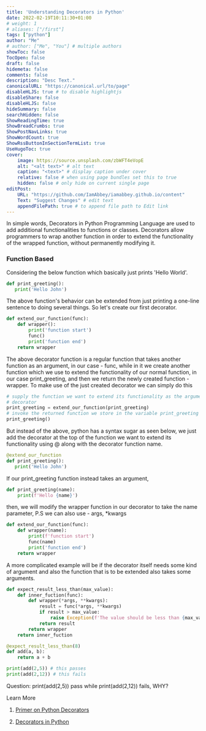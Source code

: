 ```yaml
---
title: 'Understanding Decorators in Python'
date: 2022-02-19T10:11:30+01:00
# weight: 1
# aliases: ["/first"]
tags: ["python"]
author: "Me"
# author: ["Me", "You"] # multiple authors
showToc: false
TocOpen: false
draft: false
hidemeta: false
comments: false
description: "Desc Text."
canonicalURL: "https://canonical.url/to/page"
disableHLJS: true # to disable highlightjs
disableShare: false
disableHLJS: false
hideSummary: false
searchHidden: false
ShowReadingTime: true
ShowBreadCrumbs: true
ShowPostNavLinks: true
ShowWordCount: true
ShowRssButtonInSectionTermList: true
UseHugoToc: true
cover:
    image: https://source.unsplash.com/zbWFT4eVopE
    alt: "<alt text>" # alt text
    caption: "<text>" # display caption under cover
    relative: false # when using page bundles set this to true
    hidden: false # only hide on current single page
editPost:
    URL: "https://github.com/IamAbbey/iamabbey.github.io/content"
    Text: "Suggest Changes" # edit text
    appendFilePath: true # to append file path to Edit link
---
```

In simple words, Decorators in Python Programming Language are used to add additional functionalities to functions or classes. Decorators allow programmers to wrap another function in order to extend the functionality of the wrapped function, without permanently modifying it.

### Function Based

Considering the below function which basically just prints 'Hello World'.

```python
def print_greeting():
   print('Hello John')
```

The above function's behavior can be extended from just printing a one-line sentence to doing several things. So let's create our first decorator.

```python
def extend_our_function(func):
    def wrapper():
        print('function start')
        func()
        print('function end')
    return wrapper
```

The above decorator function is a regular function that takes another function as an argument, in our case - func, while in it we create another function which we use to extend the functionality of our normal function, in our case print_greeting, and then we return the newly created function - wrapper. To make use of the just created decorator we can simply do this


```python
# supply the function we want to extend its functionality as the argument to our
# decorator
print_greeting = extend_our_function(print_greeting)
# invoke the returned function we store in the variable print_greeting
print_greeting()
```

But instead of the above, python has a syntax sugar as seen below, we just add the decorator at the top of the function we want to extend its functionality using @ along with the decorator function name.


```python
@extend_our_function
def print_greeting():
   print('Hello John')
```

If our print_greeting function instead takes an argument,

```python
def print_greeting(name):
    print(f'Hello {name}')
```

then, we will modify the wrapper function in our decorator to take the name parameter, P.S we can also use - args, *kwargs

```python
def extend_our_function(func):
    def wrapper(name):
        print(f'function start')
        func(name)
        print('function end')
    return wrapper
```

A more complicated example will be if the decorator itself needs some kind of argument and also the function that is to be extended also takes some arguments.

```python
def expect_result_less_than(max_value):
    def inner_fuction(func):
        def wrapper(*args, **kwargs):
            result = func(*args, **kwargs)
            if result > max_value:
                raise Exception(f'The value should be less than {max_value}')
            return result
        return wrapper
    return inner_fuction

@expect_result_less_than(8)
def add(a, b):
    return a + b

print(add(2,5)) # this passes
print(add(2,12)) # this fails
```

Question: print(add(2,5)) pass while print(add(2,12)) fails, WHY?

Learn More 

1. [Primer on Python Decorators](https://realpython.com/primer-on-python-decorators/)

2. [Decorators in Python](https://www.geeksforgeeks.org/decorators-in-python/#:~:text=Decorators%20are%20a%20very%20powerful,function%2C%20without%20permanently%20modifying%20it.)